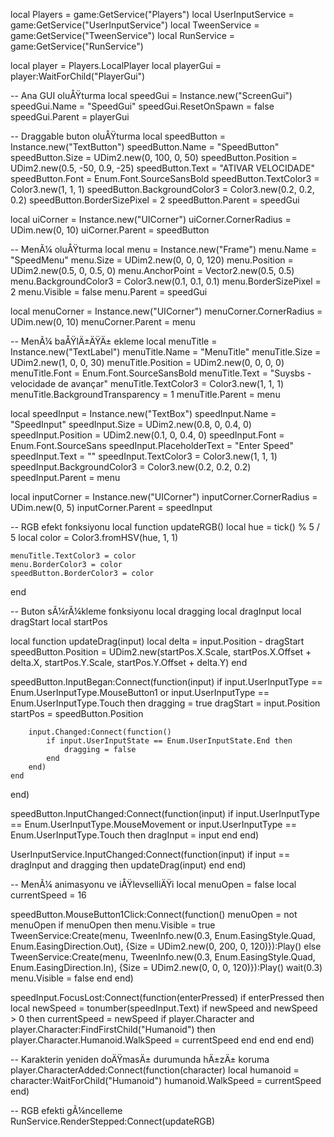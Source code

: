 local Players = game:GetService("Players")
local UserInputService = game:GetService("UserInputService")
local TweenService = game:GetService("TweenService")
local RunService = game:GetService("RunService")

local player = Players.LocalPlayer
local playerGui = player:WaitForChild("PlayerGui")

-- Ana GUI oluÅŸturma
local speedGui = Instance.new("ScreenGui")
speedGui.Name = "SpeedGui"
speedGui.ResetOnSpawn = false
speedGui.Parent = playerGui

-- Draggable buton oluÅŸturma
local speedButton = Instance.new("TextButton")
speedButton.Name = "SpeedButton"
speedButton.Size = UDim2.new(0, 100, 0, 50)
speedButton.Position = UDim2.new(0.5, -50, 0.9, -25)
speedButton.Text = "ATIVAR VELOCIDADE"
speedButton.Font = Enum.Font.SourceSansBold
speedButton.TextColor3 = Color3.new(1, 1, 1)
speedButton.BackgroundColor3 = Color3.new(0.2, 0.2, 0.2)
speedButton.BorderSizePixel = 2
speedButton.Parent = speedGui

local uiCorner = Instance.new("UICorner")
uiCorner.CornerRadius = UDim.new(0, 10)
uiCorner.Parent = speedButton

-- MenÃ¼ oluÅŸturma
local menu = Instance.new("Frame")
menu.Name = "SpeedMenu"
menu.Size = UDim2.new(0, 0, 0, 120)
menu.Position = UDim2.new(0.5, 0, 0.5, 0)
menu.AnchorPoint = Vector2.new(0.5, 0.5)
menu.BackgroundColor3 = Color3.new(0.1, 0.1, 0.1)
menu.BorderSizePixel = 2
menu.Visible = false
menu.Parent = speedGui

local menuCorner = Instance.new("UICorner")
menuCorner.CornerRadius = UDim.new(0, 10)
menuCorner.Parent = menu

-- MenÃ¼ baÅŸlÄ±ÄŸÄ± ekleme
local menuTitle = Instance.new("TextLabel")
menuTitle.Name = "MenuTitle"
menuTitle.Size = UDim2.new(1, 0, 0, 30)
menuTitle.Position = UDim2.new(0, 0, 0, 0)
menuTitle.Font = Enum.Font.SourceSansBold
menuTitle.Text = "Suysbs - velocidade de avançar"
menuTitle.TextColor3 = Color3.new(1, 1, 1)
menuTitle.BackgroundTransparency = 1
menuTitle.Parent = menu

local speedInput = Instance.new("TextBox")
speedInput.Name = "SpeedInput"
speedInput.Size = UDim2.new(0.8, 0, 0.4, 0)
speedInput.Position = UDim2.new(0.1, 0, 0.4, 0)
speedInput.Font = Enum.Font.SourceSans
speedInput.PlaceholderText = "Enter Speed"
speedInput.Text = ""
speedInput.TextColor3 = Color3.new(1, 1, 1)
speedInput.BackgroundColor3 = Color3.new(0.2, 0.2, 0.2)
speedInput.Parent = menu

local inputCorner = Instance.new("UICorner")
inputCorner.CornerRadius = UDim.new(0, 5)
inputCorner.Parent = speedInput

-- RGB efekt fonksiyonu
local function updateRGB()
    local hue = tick() % 5 / 5
    local color = Color3.fromHSV(hue, 1, 1)
    
    menuTitle.TextColor3 = color
    menu.BorderColor3 = color
    speedButton.BorderColor3 = color
end

-- Buton sÃ¼rÃ¼kleme fonksiyonu
local dragging
local dragInput
local dragStart
local startPos

local function updateDrag(input)
    local delta = input.Position - dragStart
    speedButton.Position = UDim2.new(startPos.X.Scale, startPos.X.Offset + delta.X, startPos.Y.Scale, startPos.Y.Offset + delta.Y)
end

speedButton.InputBegan:Connect(function(input)
    if input.UserInputType == Enum.UserInputType.MouseButton1 or input.UserInputType == Enum.UserInputType.Touch then
        dragging = true
        dragStart = input.Position
        startPos = speedButton.Position
        
        input.Changed:Connect(function()
            if input.UserInputState == Enum.UserInputState.End then
                dragging = false
            end
        end)
    end
end)

speedButton.InputChanged:Connect(function(input)
    if input.UserInputType == Enum.UserInputType.MouseMovement or input.UserInputType == Enum.UserInputType.Touch then
        dragInput = input
    end
end)

UserInputService.InputChanged:Connect(function(input)
    if input == dragInput and dragging then
        updateDrag(input)
    end
end)

-- MenÃ¼ animasyonu ve iÅŸlevselliÄŸi
local menuOpen = false
local currentSpeed = 16

speedButton.MouseButton1Click:Connect(function()
    menuOpen = not menuOpen
    if menuOpen then
        menu.Visible = true
        TweenService:Create(menu, TweenInfo.new(0.3, Enum.EasingStyle.Quad, Enum.EasingDirection.Out), {Size = UDim2.new(0, 200, 0, 120)}):Play()
    else
        TweenService:Create(menu, TweenInfo.new(0.3, Enum.EasingStyle.Quad, Enum.EasingDirection.In), {Size = UDim2.new(0, 0, 0, 120)}):Play()
        wait(0.3)
        menu.Visible = false
    end
end)

speedInput.FocusLost:Connect(function(enterPressed)
    if enterPressed then
        local newSpeed = tonumber(speedInput.Text)
        if newSpeed and newSpeed > 0 then
            currentSpeed = newSpeed
            if player.Character and player.Character:FindFirstChild("Humanoid") then
                player.Character.Humanoid.WalkSpeed = currentSpeed
            end
        end
    end
end)

-- Karakterin yeniden doÄŸmasÄ± durumunda hÄ±zÄ± koruma
player.CharacterAdded:Connect(function(character)
    local humanoid = character:WaitForChild("Humanoid")
    humanoid.WalkSpeed = currentSpeed
end)

-- RGB efekti gÃ¼ncelleme
RunService.RenderStepped:Connect(updateRGB)

